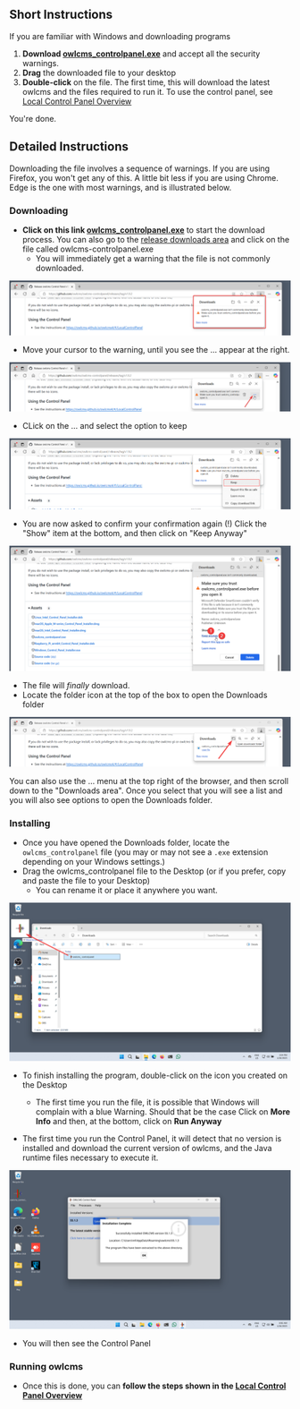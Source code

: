 ## Short Instructions

If you are familiar with Windows and downloading programs

1. **Download [owlcms_controlpanel.exe](https://github.com/owlcms/owlcms-controlpanel/releases/latest/download/owlcms+controlpanel.exe)** and accept all the security warnings.
2. **Drag** the downloaded file to your desktop
3. **Double-click** on the file.  The first time, this will download the latest owlcms and the files required to run it.  To use the control panel, see [Local Control Panel Overview](LocalControlPanel)

You're done.



## Detailed Instructions

Downloading the file involves a sequence of warnings.  If you are using Firefox, you won't get any of this.  A little bit less if you are using Chrome.  Edge is the one with most warnings, and is illustrated below.

### Downloading

- **Click on this link [owlcms_controlpanel.exe](https://github.com/owlcms/owlcms_controlpanel/releases/latest/download/owlcms-controlpanel.exe)** to start the download process.  You can also go to the [release downloads area](https://github.com/owlcms/owlcms-controlpanel/releases) and click on the file called owlcms-controlpanel.exe
  - You will immediately get a warning that the file is not commonly downloaded.


![edge20](nimg/1100WindowsExe/edge20.png)

- Move your cursor to the warning, until you see the ... appear at the right.  

![edge30](nimg/1100WindowsExe/edge30.png)

- CLick on the ... and select the option to keep

![edge40](nimg/1100WindowsExe/edge40.png)

- You are now asked to confirm your confirmation again (!) Click the "Show" item at the bottom, and then click on "Keep Anyway"

![edge50](nimg/1100WindowsExe/edge50.png)

- The file will *finally* download.  
- Locate the folder icon at the top of the box to open the Downloads folder

![edge60](nimg/1100WindowsExe/edge60.png)

You can also use the ... menu at the top right of the browser, and then scroll down to the "Downloads area". Once you select that you will see a list and you will also see options to open the Downloads folder.

### Installing

- Once you have opened the Downloads folder, locate the `owlcms_controlpanel` file (you may or may not see a `.exe` extension depending on your Windows settings.)
- Drag the owlcms_controlpanel file to the Desktop (or if you prefer, copy and paste the file to your Desktop)
  - You can rename it or place it anywhere you want.

![edge70](nimg/1100WindowsExe/edge80.png)



- To finish installing the program, double-click on the icon you created on the Desktop
  - The first time you run the file, it is possible that Windows will complain with a blue Warning.  Should that be the case Click on **More Info** and then, at the bottom, click on **Run Anyway**

- The first time you run the Control Panel, it will detect that no version is installed and download the current version of owlcms, and the Java runtime files necessary to execute it.

![firefox80](nimg/1100WindowsExe/firefox80.png)

- You will then see the Control Panel

### Running owlcms

- Once this is done, you can **follow the steps shown in the [Local Control Panel Overview](LocalControlPanel)**
